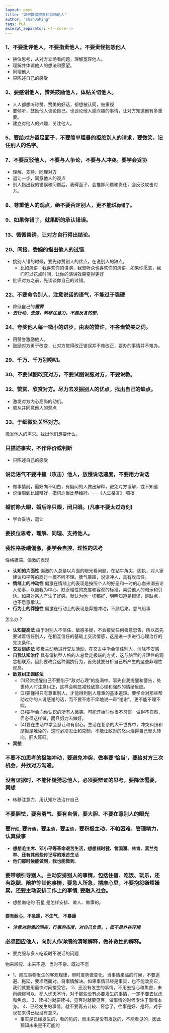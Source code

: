 ```yaml
---
layout: post
title: "如何赢得朋友和影响他人"
author: "ShanDaMing"
tags: PUA
excerpt_separator: <!--more-->
---
```


<!--more-->

### 1、不要批评他人，不要指责他人，不要责怪抱怨他人
* 换位思考，从对方立场看问题，理解宽容他人。
* 理解并体谅他人的想法和愿望。
* 同理他人
* 只陈述自己的感受

### 2、要感谢他人，赞美鼓励他人，体贴关切他人。
* 人人都想听称赞、赞美的好话，都想被认同，被重视
* 要倾听，鼓励他人谈论自己。也谈论他人感兴趣的事情，让对方知道他有多重要。
* 建立对他人的兴趣，关注他人。

### 5、要给对方留足面子，不要简单粗暴的拒绝别人的请求，要微笑，记住别人的名字。

### 7、不要反驳他人，不要与人争论，不要与人冲突。要学会妥协
* 理解、支持、同理对方
* 退让一步，同意他人的观点
* 别人指出我的错误和问题后，我碍面子，会推卸问题和责任，会反驳攻击对方。

### 8、尊重他人的观点，绝不要否定别人，更不能说`你错了`。

### 9、如果你错了，就果断的承认错误。

### 13、循循善诱，让对方自行得出结论。

### 20、间接、委婉的指出他人的过错.
* 挑别人错的时候，要先称赞别人的优点，在说别人的缺点。
	 - 比如演讲：我喜欢你的讲演，我想听众也喜欢你的演讲，如果你愿意，我们可以花点时间，让你的演讲效果变得更好
* 批评对方之前，先谈谈你自己的过错。

### 22、不要命令别人，注意说话的语气，不能过于强硬
* 降低自己的***需要***
* ***去行动、去做，转移注意力，不要反复的想***，

### 24、夸奖他人每一微小的进步，由衷的赞许，不吝啬赞美之词。
* 用赞誉激励他人。
* 鼓励对方勇于改变，让对方觉得改正错误并不难改正，要办的事情并不难办。

### 29、千万、千万别唠叨。

### 30、不要试图改变对方，不要试图说服对方，不要说教。

### 32、赞赏、欣赏对方。尽力去发掘别人的优点，找出自己的缺点。
* 激发对方内心高尚的动机。
* 顺从并同意他人的观点

### 33、于细微处关怀对方。
激发他人的需求。找出他们想要什么。

### 只描述事实，不作评价或判断
* 只陈述自己的感受

### 说话语气不要冲撞（攻击）他人，放慢说话速度，不要用力说话
* 做事情前，最好向不明白，有疑问的人做出解释，避免对方误解，或不知道
* 说话周到比雄辩好，措词适当比恭维好。---《人生格言》 培根

### 婚前睁大眼，婚后睁只眼，闭只眼。(凡事不要太过苛刻)
* 学会妥协，退让

### 要换位思考，理解、同理、支持他人。

### 我性格极端偏激，要学会自控、理性的思考
性格极端、偏激的表现
* **认知的片面性** 偏激的人总是以片面的眼光看问题，在钻牛角尖，固执，对人家建议和平等的商讨一概不听不理。脾气暴躁，说话冲人，具有攻击性。 
* **情绪上的冲动性** 偏激在情绪上的表现是按照个人的好恶和一时的心血来潮去论人论事，以自我为中心，缺乏理性的态度和客观的标准，易受他人的暗示和引诱。如果对某人产生了好感，就认为他一切都好，明明知道是错误，是缺点，也不愿意承认。 
* **行为上的莽撞性** 偏激在行动上的表现是莽撞冲动，不顾后果。意气用事

怎么办？
* **认知提高法** 由于对别人不信任、敏感多疑，不会接受任何善意忠告，所以首先要试着信任别人，在相互信任的基础上交流情感，这是进一步进行心理治疗的先决条件。
* **交友训练法** 积极主动地进行交友活动，在交友中学会信任别人，消除不安感
* **自我认知治疗** 具有偏执型人格的人总爱走极端的方式，这与脑里的非理性的观念相联系。因此要改变这种偏执行为，首先就要分析自己所产生的这些非理性观念。 
* **敌意纠正训练法**
	 - (1)经常提醒自己不要陷于“敌对心理”的旋涡中。事先自我提醒和警告，处世待人时注意纠正，这样会明显减轻敌意心理和强烈的情绪反应。
	 - (2)要懂得只有尊重别人，才能得到别人尊重的基本道理。要学会对那些帮助过你的人说感谢的话，而不要不疼不痒地说一声“谢谢”，更不能不理不睬。
	 - (3)要学会向你认识的所有人微笑。可能开始时你很不习惯，做得不自然，但必须这样做，而且努力去做好。
	 - (4)要在生活中学会忍让和有耐心。生活在复杂的大干世界中，冲突纠纷和摩擦是难免的，这时必须忍让和克制，不能让敌对的怒火烧得自己晕头转向，肝火旺旺。
* **冥想**


### 不要不加思考的极端冲动，要避免冲突，做事要'恰当'，要给对方三次机会，并找对方沟通。

### 没有证据时，不能怀疑猜忌他人，必须要辨证的思考，要降低需要，冥想
* 转移注意力，用认知疗法治疗自己

### 不要胆怯，要有勇气、要有自信，要大胆、不要在意别人的眼光

### 要`行动`, 要`行动`，要`主动`，要`主动`，要积极主动，不帕困难，管理精力，认真做事
* **想想毛主席、邓小平等革命艰苦生活，想想褚时健、曾国潘、林肯、富兰克林、还有其他些传记写的艰苦生活**
* **他们那时候能做到，我也能做到**。

### 要带领引导别人。主动安排别人的事情，包括住宿、吃饭、玩乐，还有跑腿、陪护等其他事情，要急人所急，揣摩心思，不要抱怨嫌烦嫌累，还要主动安排工作上的事情, 要融入社会。
* 想想南电的 石星 是怎样安排、做人、做事的。

### `要有耐心，不急躁，不生气, 不暴躁`
* ***注意对刺激的回应，行事的态度，对自己负责，，而不是外在环境***

### 必须回应他人，向别人作详细的清晰解释，做补救性的解释。
* 要克服与多人吃饭时不说话的问题

物来顺应、未来不迎、当时不杂、既过不恋
* 1、顺应事物发生的客观规律，审时度势做变化，当事情来临的时候，不要逃避、拖延，要坦然面对，将事情解决。如果事情已经是事实，也不能改变它，我们就要用最快时间接受它。 2、还没有发生的事情，不用去担心和焦虑，未雨绸缪可以，杞人忧天不行，对于那些没有必要发生的事情，一定不要去忧虑和焦虑。 3、读书时就要读书，见客时就要见客，做事情的时候专注于事情本身。 4、已经发生的事情，就不要再去计较、怀念了，往事是好、是坏，对于现在来讲已经没有意义。
	 - 事实是已经发生的，看的见的，而未来是没有发送的，不能看见的，因此预知未来是不可能的
